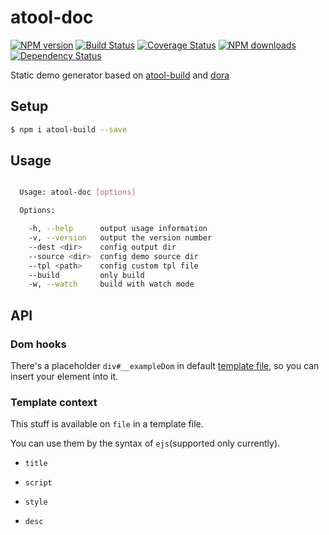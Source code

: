 # atool-doc

[![NPM version](https://img.shields.io/npm/v/atool-doc.svg?style=flat)](https://npmjs.org/package/atool-doc)
[![Build Status](https://img.shields.io/travis/ant-tool/atool-doc.svg?style=flat)](https://travis-ci.org/ant-tool/atool-doc)
[![Coverage Status](https://img.shields.io/coveralls/ant-tool/atool-doc.svg?style=flat)](https://coveralls.io/r/ant-tool/atool-doc)
[![NPM downloads](http://img.shields.io/npm/dm/atool-doc.svg?style=flat)](https://npmjs.org/package/atool-doc)
[![Dependency Status](https://david-dm.org/ant-tool/atool-doc.svg)](https://david-dm.org/ant-tool/atool-doc)

Static demo generator based on [atool-build](https://github.com/ant-tool/atool-build) and [dora](https://github.com/dora-js/dora)

## Setup

```bash
$ npm i atool-build --save
```

## Usage

```bash

  Usage: atool-doc [options]

  Options:

    -h, --help      output usage information
    -v, --version   output the version number
    --dest <dir>    config output dir
    --source <dir>  config demo source dir
    --tpl <path>    config custom tpl file
    --build         only build
    -w, --watch     build with watch mode
```

## API

### Dom hooks

There's a placeholder `div#__exampleDom` in default [template file](https://github.com/ant-tool/atool-doc/blob/master/tpl/element.ejs), so you can insert your element into it.

### Template context

This stuff is available on `file` in a template file.

You can use them by the syntax of `ejs`(supported only currently).

- `title`

- `script`

- `style`

- `desc`
